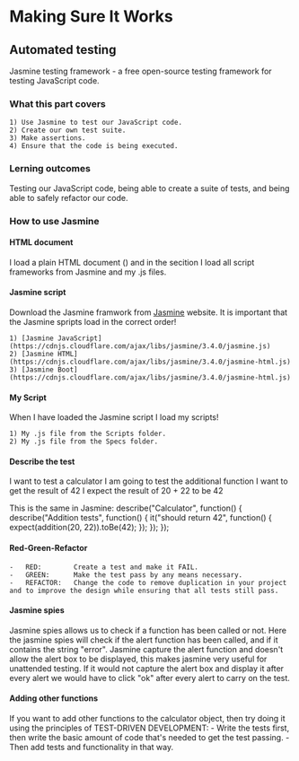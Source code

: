 # Making Sure It Works

## Automated testing

Jasmine testing framework - a free open-source testing framework for testing JavaScript code.

### What this part covers

    1) Use Jasmine to test our JavaScript code.
    2) Create our own test suite.
    3) Make assertions.
    4) Ensure that the code is being executed.

### Lerning outcomes

Testing our JavaScript code, being able to create a suite of tests, and being able to safely refactor our code.

### How to use Jasmine

#### HTML document

I load a plain HTML document (<!DOCTYPE html>) and in the <head> secition I load all script frameworks from Jasmine and my .js files.

#### Jasmine script

Download the Jasmine framwork from [Jasmine](https://cdnjs.com/libraries/jasmine) website. It is important that the Jasmine spripts load in the correct order!

    1) [Jasmine JavaScript](https://cdnjs.cloudflare.com/ajax/libs/jasmine/3.4.0/jasmine.js)
    2) [Jasmine HTML](https://cdnjs.cloudflare.com/ajax/libs/jasmine/3.4.0/jasmine-html.js)
    3) [Jasmine Boot](https://cdnjs.cloudflare.com/ajax/libs/jasmine/3.4.0/jasmine-html.js)

#### My Script

When I have loaded the Jasmine script I load my scripts!

    1) My .js file from the Scripts folder.
    2) My .js file from the Specs folder.

#### Describe the test

I want to test a calculator
    I am going to test the additional function
        I want to get the result of 42
        I expect the result of 20 + 22 to be 42

This is the same in Jasmine:
describe("Calculator", function() {
    describe("Addition tests", function() {
        it("should return 42", function() {
            expect(addition(20, 22)).toBe(42);
        });
    });
});

#### Red-Green-Refactor

    -   RED:        Create a test and make it FAIL.
    -   GREEN:      Make the test pass by any means necessary.
    -   REFACTOR:   Change the code to remove duplication in your project and to improve the design while ensuring that all tests still pass.

#### Jasmine spies

Jasmine spies allows us to check if a function has been called or not. Here the jasmine spies will check if the alert function has been called, and if it contains the string "error".
Jasmine capture the alert function and doesn't allow the alert box to be displayed, this makes jasmine very useful for unattended testing. If it would not capture the alert box and display it after every alert we would have to click "ok" after every alert to carry on the test.

#### Adding other functions

If you want to add other functions to the calculator object, then try doing it using the principles of TEST-DRIVEN DEVELOPMENT:
    -   Write the tests first, then write the basic amount of code that's needed to get the test passing.
    -   Then add tests and functionality in that way.